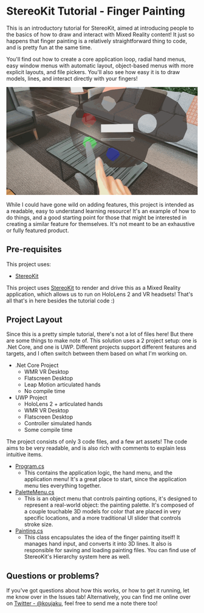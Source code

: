# StereoKit Tutorial - Finger Painting

This is an introductory tutorial for StereoKit, aimed at introducing people to the basics of how to draw and interact with Mixed Reality content! It just so happens that finger painting is a relatively straightforward thing to code, and is pretty fun at the same time.

You'll find out how to create a core application loop, radial hand menus, easy window menus with automatic layout, object-based menus with more explicit layouts, and file pickers. You'll also see how easy it is to draw models, lines, and interact directly with your fingers!

![](Docs/SKPaintTutorial.png)

While I could have gone wild on adding features, this project is intended as a readable, easy to understand learning resource! It's an example of how to do things, and a good starting point for those that might be interested in creating a similar feature for themselves. It's not meant to be an exhaustive or fully featured product.

## Pre-requisites

This project uses:
- [StereoKit](https://stereokit.net/Pages/Guides/Getting-Started.html)

This project uses [StereoKit](https://stereokit.net/) to render and drive this as a Mixed Reality application, which allows us to run on HoloLens 2 and VR headsets! That's all that's in here besides the tutorial code :)

## Project Layout

Since this is a pretty simple tutorial, there's not a lot of files here! But there are some things to make note of. This solution uses a 2 project setup: one is .Net Core, and one is UWP. Different projects support different features and targets, and I often switch between them based on what I'm working on.

- .Net Core Project
  - WMR VR Desktop
  - Flatscreen Desktop
  - Leap Motion articulated hands
  - No compile time
- UWP Project
  - HoloLens 2 + articulated hands
  - WMR VR Desktop
  - Flatscreen Desktop
  - Controller simulated hands
  - Some compile time

The project consists of only 3 code files, and a few art assets! The code aims to be very readable, and is also rich with comments to explain less intuitive items.

- [Program.cs](Program.cs)
  - This contains the application logic, the hand menu, and the application menu! It's a great place to start, since the application menu ties everything together.
- [PaletteMenu.cs](PaletteMenu.cs)
  - This is an object menu that controls painting options, it's designed to represent a real-world object: the painting palette. It's composed of a couple touchable 3D models for color that are placed in very specific locations, and a more traditional UI slider that controls stroke size.
- [Painting.cs](Painting.cs)
  - This class encapsulates the idea of the finger painting itself! It manages hand input, and converts it into 3D lines. It also is responsible for saving and loading painting files. You can find use of StereoKit's Hierarchy system here as well.

## Questions or problems?

If you've got questions about how this works, or how to get it running, let me know over in the Issues tab! Alternatively, you can find me online over on [Twitter - @koujaku](https://twitter.com/koujaku), feel free to send me a note there too!